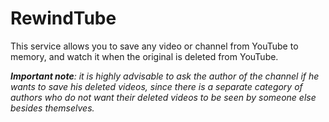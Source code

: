 # RewindTube
This service allows you to save any video or channel from YouTube to memory, and watch it when the original is deleted from YouTube.

***Important note**: it is highly advisable to ask the author of the channel if he wants to save his deleted videos, since there is a separate category of authors who do not want their deleted videos to be seen by someone else besides themselves.*
